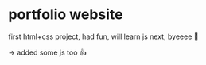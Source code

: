 # portfolio website
first html+css project, had fun, will learn js next, byeeee 👋

-> added some js too 👍
